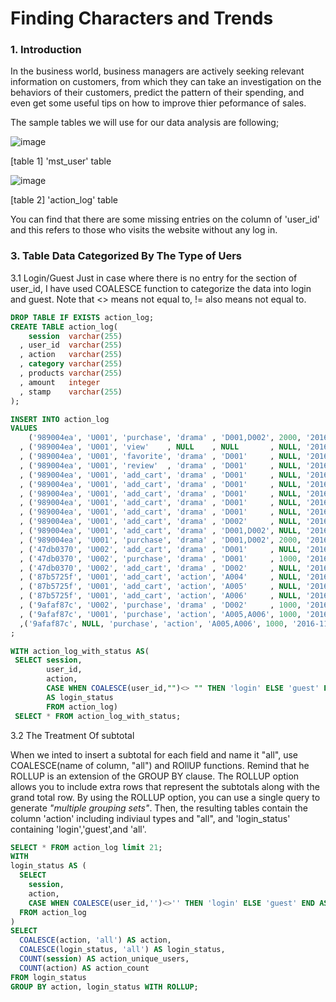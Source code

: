 Finding Characters and Trends 
=============================

### 1. Introduction 

In the business world, business managers are actively seeking relevant information on customers, from which they 
can take an investigation on the behaviors of their customers, predict the pattern of their spending, and 
even get some useful tips on how to improve thier peformance of sales. 


The sample tables we will use for our data analysis are following; 


![image](https://user-images.githubusercontent.com/53164959/62774808-e6417180-bae0-11e9-9d8c-56dbd2f69355.png)

[table 1]  'mst_user' table


![image](https://user-images.githubusercontent.com/53164959/62774912-2e609400-bae1-11e9-94da-bb5205a38942.png)

[table 2] 'action_log' table 

You can find that there are some missing entries on the column of 'user_id' and this refers to those
who visits the website without any log in. 


### 3. Table Data Categorized By The Type of Uers

3.1  Login/Guest 
Just in case where there is no entry for the section of user_id, I have used
COALESCE function to categorize the data into login and guest. Note that <> means not equal to, != also means not equal to.

```sql
DROP TABLE IF EXISTS action_log;
CREATE TABLE action_log(
    session  varchar(255)
  , user_id  varchar(255)
  , action   varchar(255)
  , category varchar(255)
  , products varchar(255)
  , amount   integer
  , stamp    varchar(255)
);

INSERT INTO action_log
VALUES
    ('989004ea', 'U001', 'purchase', 'drama' , 'D001,D002', 2000, '2016-11-03 18:10:00')
  , ('989004ea', 'U001', 'view'    , NULL    , NULL       , NULL, '2016-11-03 18:00:00')
  , ('989004ea', 'U001', 'favorite', 'drama' , 'D001'     , NULL, '2016-11-03 18:00:00')
  , ('989004ea', 'U001', 'review'  , 'drama' , 'D001'     , NULL, '2016-11-03 18:00:00')
  , ('989004ea', 'U001', 'add_cart', 'drama' , 'D001'     , NULL, '2016-11-03 18:00:00')
  , ('989004ea', 'U001', 'add_cart', 'drama' , 'D001'     , NULL, '2016-11-03 18:00:00')
  , ('989004ea', 'U001', 'add_cart', 'drama' , 'D001'     , NULL, '2016-11-03 18:00:00')
  , ('989004ea', 'U001', 'add_cart', 'drama' , 'D001'     , NULL, '2016-11-03 18:00:00')
  , ('989004ea', 'U001', 'add_cart', 'drama' , 'D001'     , NULL, '2016-11-03 18:00:00')
  , ('989004ea', 'U001', 'add_cart', 'drama' , 'D002'     , NULL, '2016-11-03 18:01:00')
  , ('989004ea', 'U001', 'add_cart', 'drama' , 'D001,D002', NULL, '2016-11-03 18:02:00')
  , ('989004ea', 'U001', 'purchase', 'drama' , 'D001,D002', 2000, '2016-11-03 18:10:00')
  , ('47db0370', 'U002', 'add_cart', 'drama' , 'D001'     , NULL, '2016-11-03 19:00:00')
  , ('47db0370', 'U002', 'purchase', 'drama' , 'D001'     , 1000, '2016-11-03 20:00:00')
  , ('47db0370', 'U002', 'add_cart', 'drama' , 'D002'     , NULL, '2016-11-03 20:30:00')
  , ('87b5725f', 'U001', 'add_cart', 'action', 'A004'     , NULL, '2016-11-04 12:00:00')
  , ('87b5725f', 'U001', 'add_cart', 'action', 'A005'     , NULL, '2016-11-04 12:00:00')
  , ('87b5725f', 'U001', 'add_cart', 'action', 'A006'     , NULL, '2016-11-04 12:00:00')
  , ('9afaf87c', 'U002', 'purchase', 'drama' , 'D002'     , 1000, '2016-11-04 13:00:00')
  , ('9afaf87c', 'U001', 'purchase', 'action', 'A005,A006', 1000, '2016-11-04 15:00:00')
  ,('9afaf87c', NULL, 'purchase', 'action', 'A005,A006', 1000, '2016-11-04 15:00:00')
;

WITH action_log_with_status AS(
 SELECT session,
        user_id,
        action,
		CASE WHEN COALESCE(user_id,"")<> "" THEN 'login' ELSE 'guest' END
        AS login_status
        FROM action_log)
 SELECT * FROM action_log_with_status;
```        
3.2 The Treatment Of subtotal 

When we inted to insert a subtotal for each field and name it "all", use COALESCE(name of column, "all") and ROllUP functions. Remind that he ROLLUP is an extension of the GROUP BY clause. The ROLLUP option allows you to include extra rows that represent the subtotals along with the grand total row. By using the ROLLUP option, you can use a single query to generate _"multiple grouping sets"_. Then, the resulting tables contain the column 'action' including indiviaul types and "all", and 'login_status' containing 'login','guest',and 'all'. 

```sql
SELECT * FROM action_log limit 21;
WITH
login_status AS (    
  SELECT
    session,
    action,
    CASE WHEN COALESCE(user_id,'')<>'' THEN 'login' ELSE 'guest' END AS login_status
  FROM action_log
)
SELECT
  COALESCE(action, 'all') AS action,
  COALESCE(login_status, 'all') AS login_status,
  COUNT(session) AS action_unique_users,
  COUNT(action) AS action_count
FROM login_status
GROUP BY action, login_status WITH ROLLUP;
```









